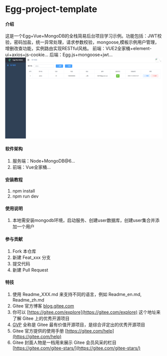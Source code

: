 # Egg-project-template

#### 介绍
这是一个Egg+Vue+MongoDB的全栈简易后台项目学习示例。功能包括：JWT校验，密码加盐，统一异常处理，请求参数校验，mongoose,模板示例用户管理，增删改查功能，实例路由实现RESTful风格。
前端：VUE2全家桶+element-ui+axios+js-cookie...
后端：Egg.js+mongoose+jwt...
![输入图片说明](Egg_project/Egg-admin-vue/src/assets/img/3329a7dbe30179cf9ccd33111d121b4.png)

#### 软件架构
1. 服务端：Node+MongoDB@6...
2. 前端：Vue全家桶...



#### 安装教程

1.  npm install
2.  npm run dev

#### 使用说明

1.  本地需安装mongodb环境，启动服务、创建user数据库，创建user集合并添加一个用户

#### 参与贡献

1.  Fork 本仓库
2.  新建 Feat_xxx 分支
3.  提交代码
4.  新建 Pull Request


#### 特技

1.  使用 Readme\_XXX.md 来支持不同的语言，例如 Readme\_en.md, Readme\_zh.md
2.  Gitee 官方博客 [blog.gitee.com](https://blog.gitee.com)
3.  你可以 [https://gitee.com/explore](https://gitee.com/explore) 这个地址来了解 Gitee 上的优秀开源项目
4.  [GVP](https://gitee.com/gvp) 全称是 Gitee 最有价值开源项目，是综合评定出的优秀开源项目
5.  Gitee 官方提供的使用手册 [https://gitee.com/help](https://gitee.com/help)
6.  Gitee 封面人物是一档用来展示 Gitee 会员风采的栏目 [https://gitee.com/gitee-stars/](https://gitee.com/gitee-stars/)
